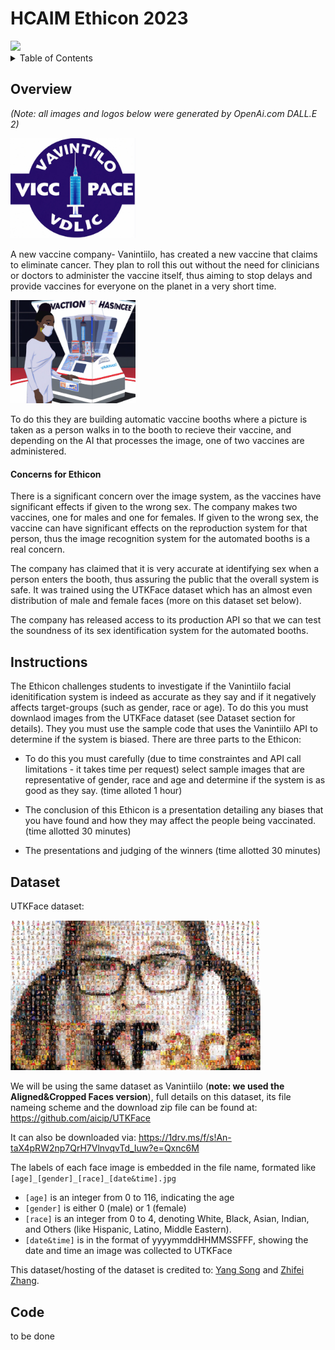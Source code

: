 # HCAIM Ethicon 2023

<img src=https://humancentered-ai.eu/wp-content/uploads/2022/04/boy-index.png width=400>


<!-- TABLE OF CONTENTS -->
<details>
  <summary>Table of Contents</summary>
  <ol>
    <li><a href="#Overview">Overview</a></li>
    <li><a href="#Instructions">Instructions</a></li>
    <li><a href="#Dataset">Dataset</a></li>
    <li><a href="#Code">Code</a></li>
  </ol>
</details>


## Overview
<i>(Note: all images and logos below were generated by OpenAi.com DALL.E 2)</i>


<img src=https://github.com/KeithQuille-TUDublin/HCAIM_Ethicon_2023/blob/16e35b153209d97dd526bdb37ecebdbae9dcd46b/components/evilVacCompany.jpg width=200>


A new vaccine company- Vanintiilo, has created a new vaccine that claims to eliminate cancer. They plan to roll this out without the need for clinicians or doctors to administer the vaccine itself, thus aiming to stop delays and provide vaccines for everyone on the planet in a very short time. 


<img src=https://github.com/KeithQuille-TUDublin/HCAIM_Ethicon_2023/blob/568dba99df7392aadda358e745e3133567f621f0/components/vaccineBooth.jpg width=200>


To do this they are building automatic vaccine booths where a picture is taken as a person walks in to the booth to recieve their vaccine, and depending on the AI that processes the image, one of two vaccines are administered. 

#### Concerns for Ethicon

There is a significant concern over the image system, as the vaccines have significant effects if given to the wrong sex. The company makes two vaccines, one for males and one for females. If given to the wrong sex, the vaccine can have significant effects on the reproduction system for that person, thus the image recognition system for the automated booths is a real concern.


The company has claimed that it is very accurate at identifying sex when a person enters the booth, thus assuring the public that the overall system is safe. It was trained using the UTKFace dataset which has an almost even distribution of male and female faces (more on this dataset set below).


The company has released access to its production API so that we can test the soundness of its sex identification system for the automated booths. 


## Instructions
The Ethicon challenges students to investigate if the Vanintiilo facial idenitification system is indeed as accurate as they say and if it negatively affects target-groups (such as gender, race or age). To do this you must downlaod images from the UTKFace dataset (see Dataset section for details). They you must use the sample code that uses the Vanintiilo API to determine if the system is biased. There are three parts to the Ethicon:

* To do this you must carefully (due to time constraintes and API call limitations - it takes time per request) select sample images that are representative of gender, race and age and determine if the system is as good as they say. (time alloted 1 hour)

* The conclusion of this Ethicon is a presentation detailing any biases that you have found and how they may affect the people being vaccinated. (time allotted 30 minutes)

* The presentations and judging of the winners (time allotted 30 minutes)


## Dataset
UTKFace dataset:

<img src=https://github.com/KeithQuille-TUDublin/HCAIM_Ethicon_2023/blob/22f1c2c5a620eb8d53f5167a26d5f39c5bbfb029/components/logoWall2.jpg width=400>

We will be using the same dataset as Vanintiilo (<b>note: we used the Aligned&Cropped Faces version</b>), full details on this dataset, its file nameing scheme and the download zip file can be found at: https://github.com/aicip/UTKFace 

It can also be downloaded via:  https://1drv.ms/f/s!An-taX4pRW2np7QrH7VlnvqvTd_Iuw?e=Qxnc6M

The labels of each face image is embedded in the file name, formated like `[age]_[gender]_[race]_[date&time].jpg`

* `[age]` is an integer from 0 to 116, indicating the age
* `[gender]` is either 0 (male) or 1 (female)
* `[race]` is an integer from 0 to 4, denoting White, Black, Asian, Indian, and Others (like Hispanic, Latino, Middle Eastern).
* `[date&time]` is in the format of yyyymmddHHMMSSFFF, showing the date and time an image was collected to UTKFace


This dataset/hosting of the dataset is credited to: [Yang Song](http://web.eecs.utk.edu/~ysong18/) and [Zhifei Zhang](http://web.eecs.utk.edu/~zzhang61/).

## Code

to be done
